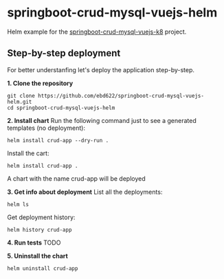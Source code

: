 # springboot-crud-mysql-vuejs-helm
Helm example for the [springboot-crud-mysql-vuejs-k8](https://github.com/ebd622/springboot-crud-mysql-vuejs-k8) project.
## Step-by-step deployment
For better understanfing let's deploy the application step-by-step.

**1. Clone the repository**
```
git clone https://github.com/ebd622/springboot-crud-mysql-vuejs-helm.git
cd springboot-crud-mysql-vuejs-helm
```

**2. Install chart**
Run the following command just to see a generated templates (no deployment):

```
helm install crud-app --dry-run .
```

Install the cart:
```
helm install crud-app .
```
A chart with the name crud-app will be deployed
 

**3. Get info about deployment**
List all the deployments:
```
helm ls
```
Get deployment history:
```
helm history crud-app
```

**4. Run tests**
TODO

**5. Uninstall the chart**
```
helm uninstall crud-app
```
